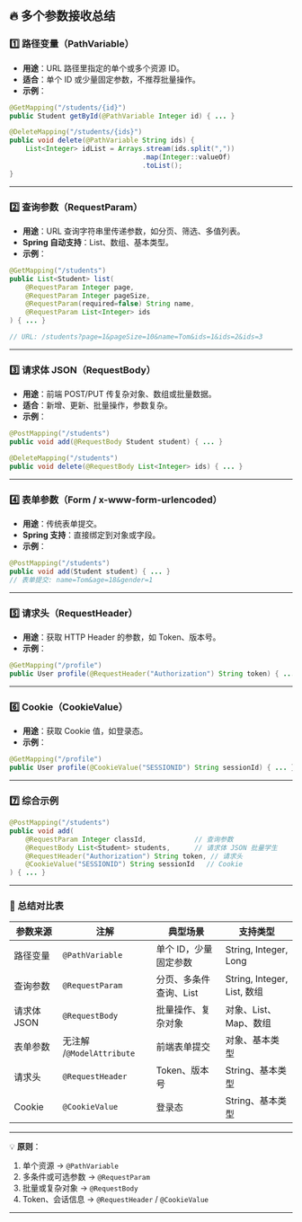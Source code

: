 ## 🔥 多个参数接收总结

### 1️⃣ **路径变量（PathVariable）**

- **用途**：URL 路径里指定的单个或多个资源 ID。
- **适合**：单个 ID 或少量固定参数，不推荐批量操作。
- **示例**：

```java
@GetMapping("/students/{id}")
public Student getById(@PathVariable Integer id) { ... }

@DeleteMapping("/students/{ids}")
public void delete(@PathVariable String ids) {
    List<Integer> idList = Arrays.stream(ids.split(","))
                                 .map(Integer::valueOf)
                                 .toList();
}
```

---

### 2️⃣ **查询参数（RequestParam）**

- **用途**：URL 查询字符串里传递参数，如分页、筛选、多值列表。
- **Spring 自动支持**：List、数组、基本类型。
- **示例**：

```java
@GetMapping("/students")
public List<Student> list(
    @RequestParam Integer page,
    @RequestParam Integer pageSize,
    @RequestParam(required=false) String name,
    @RequestParam List<Integer> ids
) { ... }

// URL: /students?page=1&pageSize=10&name=Tom&ids=1&ids=2&ids=3
```

---

### 3️⃣ **请求体 JSON（RequestBody）**

- **用途**：前端 POST/PUT 传复杂对象、数组或批量数据。
- **适合**：新增、更新、批量操作，参数复杂。
- **示例**：

```java
@PostMapping("/students")
public void add(@RequestBody Student student) { ... }

@DeleteMapping("/students")
public void delete(@RequestBody List<Integer> ids) { ... }
```

---

### 4️⃣ **表单参数（Form / x-www-form-urlencoded）**

- **用途**：传统表单提交。
- **Spring 支持**：直接绑定到对象或字段。
- **示例**：

```java
@PostMapping("/students")
public void add(Student student) { ... }
// 表单提交: name=Tom&age=18&gender=1
```

---

### 5️⃣ **请求头（RequestHeader）**

- **用途**：获取 HTTP Header 的参数，如 Token、版本号。
- **示例**：

```java
@GetMapping("/profile")
public User profile(@RequestHeader("Authorization") String token) { ... }
```

---

### 6️⃣ **Cookie（CookieValue）**

- **用途**：获取 Cookie 值，如登录态。
- **示例**：

```java
@GetMapping("/profile")
public User profile(@CookieValue("SESSIONID") String sessionId) { ... }
```

---

### 7️⃣ **综合示例**

```java
@PostMapping("/students")
public void add(
    @RequestParam Integer classId,            // 查询参数
    @RequestBody List<Student> students,      // 请求体 JSON 批量学生
    @RequestHeader("Authorization") String token, // 请求头
    @CookieValue("SESSIONID") String sessionId   // Cookie
) { ... }
```

---

### 📌 总结对比表

| 参数来源    | 注解     | 典型场景               | 支持类型                    |
| ------------- | ---------- | ------------------------ | ----------------------------- |
| 路径变量    | `@PathVariable`         | 单个 ID，少量固定参数  | String, Integer, Long       |
| 查询参数    | `@RequestParam`         | 分页、多条件查询、List | String, Integer, List, 数组 |
| 请求体 JSON | `@RequestBody`         | 批量操作、复杂对象     | 对象、List、Map、数组       |
| 表单参数    | 无注解 /`@ModelAttribute` | 前端表单提交           | 对象、基本类型              |
| 请求头      | `@RequestHeader`         | Token、版本号          | String、基本类型            |
| Cookie      | `@CookieValue`         | 登录态                 | String、基本类型            |

---

💡 **原则**：

1. 单个资源 → `@PathVariable`
2. 多条件或可选参数 → `@RequestParam`
3. 批量或复杂对象 → `@RequestBody`
4. Token、会话信息 → `@RequestHeader` / `@CookieValue`

---